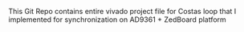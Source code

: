 This Git Repo contains entire vivado project file for Costas loop that I implemented for synchronization on AD9361 + ZedBoard platform 
